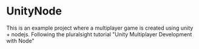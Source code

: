 # UnityNode


This is an example project where a multiplayer game is created using unity + nodejs. Following the pluralsight tutorial "Unity Multiplayer Development with Node"
